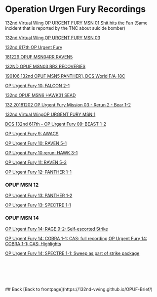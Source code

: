 # Operation Urgen Fury Recordings

[132nd Virtual Wing OP URGENT FURY MSN 01 Shit hits the Fan](https://youtu.be/j9KIwrw3fHI?t=145)    (Same incident that is reported by the TNC about suicide bomber) <br>

[132nd Virtual Wing OP URGENT FURY MSN 03](https://youtu.be/j8efDtn0nXI)

[132nd 617th OP Urgent Fury](https://youtu.be/0zmstJbeTWk)

[181229 OPUF MSN04RR RAVEN5](https://youtu.be/wwOVh2ljmPw)

[132ND OPUF MSN03 RR3 RECOVERIES](https://youtu.be/ytB10d24VGM)

[190106 132nd OPUF MSN5 PANTHER1, DCS World F/A-18C](https://youtu.be/3n290fQ7ulU)

[OP Urgent Fury 10: FALCON 2-1](https://youtu.be/PT5tbaTOGv0)

[132nd OPUF MSN6 HAWK31 SEAD](https://youtu.be/-7HniyhbbKY)

[132 20181202 OP Urgent Fury Mission 03 - Rerun 2 - Bear 1-2](https://youtu.be/Um5xhrnVkmU)

[132nd Virtual WingOP URGENT FURY MSN 1](https://www.twitch.tv/videos/308309227)

[DCS 132nd 617th - OP Urgent Fury 09: BEAST 1-2](https://youtu.be/Gla2fPPifCA)

[OP Urgent Fury 9: AWACS](https://youtu.be/a0yLkG36IMs)

[OP Urgent Fury 10: RAVEN 5-1](https://youtu.be/9tlvIJP3N6k)

[OP Urgent Fury 10 rerun: HAWK 3-1](https://youtu.be/RXqfIQFNMzk)

[OP Urgent Fury 11: RAVEN 5-3](https://youtu.be/VUI_VSt9kBg)

[OP Urgent Fury 12: PANTHER 1-1](https://youtu.be/AB4FYDdDw3A)

### OPUF MSN 12

[OP Urgent Fury 13: PANTHER 1-2](https://youtu.be/CPcq65dlvso)

[OP Urgent Fury 13: SPECTRE 1-1](https://youtu.be/2wuehk1eTeM)

### OPUF MSN 14

[OP Urgent Fury 14: RAGE 9-2: Self-escorted Strike](https://youtu.be/Qp3EgFBt0f8)

[OP Urgent Fury 14: COBRA 1-1: CAS: full recording ](https://youtu.be/jQCqa2uIfd8)
[OP Urgent Fury 14: COBRA 1-1: CAS: Highlights ](https://youtu.be/xPwBrGLO5P8)

[OP Urgent Fury 14: SPECTRE 1-1: Sweep as part of strike package ](https://youtu.be/Hii1DZhqjxQ)


<br>
<br>
<br>
<br>
<br>
## Back
[Back to frontpage](https://132nd-vwing.github.io/OPUF-Brief/)